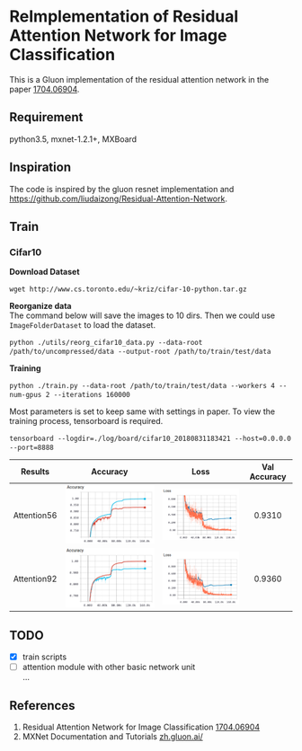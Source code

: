 # ReImplementation of Residual Attention Network for Image Classification
This is a Gluon implementation of the residual attention network in the paper [1704.06904](https://arxiv.org/abs/1704.06904).

## Requirement
python3.5, mxnet-1.2.1+, MXBoard

## Inspiration
The code is inspired by the gluon resnet implementation and https://github.com/liudaizong/Residual-Attention-Network.

## Train
### Cifar10
**Download Dataset**

```shell
wget http://www.cs.toronto.edu/~kriz/cifar-10-python.tar.gz
```

**Reorganize data**  
The command below will save the images to 10 dirs. Then we could use `ImageFolderDataset` to load the dataset.

```shell
python ./utils/reorg_cifar10_data.py --data-root /path/to/uncompressed/data --output-root /path/to/train/test/data
```

**Training**   

```shell
python ./train.py --data-root /path/to/train/test/data --workers 4 --num-gpus 2 --iterations 160000 
```

Most parameters is set to keep same with settings in paper. To view the training process, tensorboard is required.
 
```shell
tensorboard --logdir=./log/board/cifar10_20180831183421 --host=0.0.0.0 --port=8888
```

|Results|Accuracy|Loss |Val Accuracy|
|:---:  |:---:   |:---:|:---:       |
|Attention56|<img src="data/attention56-cifar10-accuracy.png"/>|<img src="data/attention56-cifar10-loss.png"/>|0.9310|
|Attention92|<img src="data/attention92-cifar10-accuracy.png"/>|<img src="data/attention92-cifar10-loss.png"/>|0.9360|

## TODO
- [x] train scripts
- [ ] attention module with other basic network unit  
...

## References
1. Residual Attention Network for Image Classification [1704.06904](https://arxiv.org/abs/1704.06904)
1. MXNet Documentation and Tutorials [zh.gluon.ai/](http://zh.gluon.ai/)